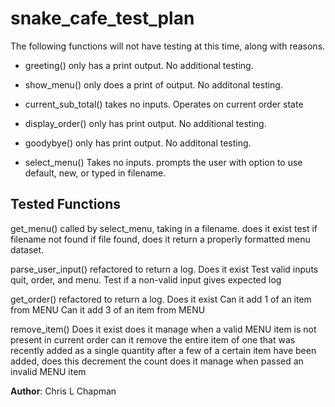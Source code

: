 # snake_cafe_test_plan

The following functions will not have testing at this time, along with reasons.

- greeting() only has a print output. No additional testing.

- show_menu() only does a print of output. No additonal testing.

- current_sub_total() takes no inputs. Operates on current order state

- display_order() only has print output. No additional testing.

- goodybye() only has print output. No additonal testing.

- select_menu() Takes no inputs. prompts the user with option to use default, new, or typed in filename.

## Tested Functions ##

get_menu() called by select_menu, taking in a filename.
    does it exist
    test if filename not found
    if file found, does it return a properly formatted menu dataset. 

parse_user_input() refactored to return a log.
    Does it exist
    Test valid inputs quit, order, and menu.
    Test if a non-valid input gives expected log

get_order() refactored to return a log.
    Does it exist
    Can it add 1 of an item from MENU
    Can it add 3 of an item from MENU

remove_item()
    Does it exist
    does it manage when a valid MENU item is not present in current order
    can it remove the entire item of one that was recently added as a single quantity
    after a few of a certain item have been added, does this decrement the count
    does it manage when passed an invalid MENU item

**Author**: Chris L Chapman
